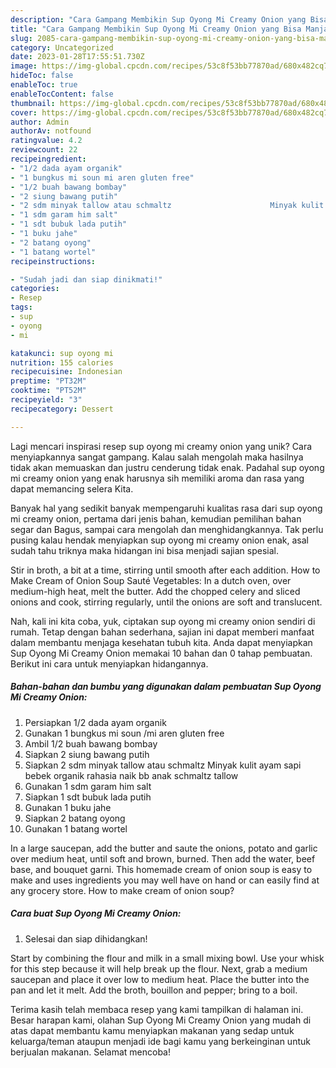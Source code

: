 ```yaml
---
description: "Cara Gampang Membikin Sup Oyong Mi Creamy Onion yang Bisa Manjain Lidah"
title: "Cara Gampang Membikin Sup Oyong Mi Creamy Onion yang Bisa Manjain Lidah"
slug: 2085-cara-gampang-membikin-sup-oyong-mi-creamy-onion-yang-bisa-manjain-lidah
category: Uncategorized
date: 2023-01-28T17:55:51.730Z
image: https://img-global.cpcdn.com/recipes/53c8f53bb77870ad/680x482cq70/sup-oyong-mi-creamy-onion-foto-resep-utama.jpg
hideToc: false
enableToc: true
enableTocContent: false
thumbnail: https://img-global.cpcdn.com/recipes/53c8f53bb77870ad/680x482cq70/sup-oyong-mi-creamy-onion-foto-resep-utama.jpg
cover: https://img-global.cpcdn.com/recipes/53c8f53bb77870ad/680x482cq70/sup-oyong-mi-creamy-onion-foto-resep-utama.jpg
author: Admin
authorAv: notfound
ratingvalue: 4.2
reviewcount: 22
recipeingredient:
- "1/2 dada ayam organik"
- "1 bungkus mi soun mi aren gluten free"
- "1/2 buah bawang bombay"
- "2 siung bawang putih"
- "2 sdm minyak tallow atau schmaltz                      Minyak kulit ayam sapi bebek organik rahasia naik bb anak schmaltz tallow"
- "1 sdm garam him salt"
- "1 sdt bubuk lada putih"
- "1 buku jahe"
- "2 batang oyong"
- "1 batang wortel"
recipeinstructions:

- "Sudah jadi dan siap dinikmati!"
categories:
- Resep
tags:
- sup
- oyong
- mi

katakunci: sup oyong mi 
nutrition: 155 calories
recipecuisine: Indonesian
preptime: "PT32M"
cooktime: "PT52M"
recipeyield: "3"
recipecategory: Dessert

---
```





Lagi mencari inspirasi resep sup oyong mi creamy onion yang unik? Cara menyiapkannya sangat gampang. Kalau salah mengolah maka hasilnya tidak akan memuaskan dan justru cenderung tidak enak. Padahal sup oyong mi creamy onion yang enak harusnya sih memiliki aroma dan rasa yang dapat memancing selera Kita.





Banyak hal yang sedikit banyak mempengaruhi kualitas rasa dari sup oyong mi creamy onion, pertama dari jenis bahan, kemudian pemilihan bahan segar dan Bagus, sampai cara mengolah dan menghidangkannya. Tak perlu pusing kalau hendak menyiapkan sup oyong mi creamy onion enak,      asal sudah tahu triknya maka hidangan ini bisa menjadi sajian spesial.














Stir in broth, a bit at a time, stirring until smooth after each addition. How to Make Cream of Onion Soup Sauté Vegetables: In a dutch oven, over medium-high heat, melt the butter. Add the chopped celery and sliced onions and cook, stirring regularly, until the onions are soft and translucent.






Nah, kali ini kita coba, yuk, ciptakan sup oyong mi creamy onion sendiri di rumah. Tetap dengan bahan sederhana, sajian ini dapat memberi manfaat dalam membantu menjaga kesehatan tubuh kita. Anda dapat menyiapkan Sup Oyong Mi Creamy Onion memakai 10 bahan dan 0 tahap pembuatan. Berikut ini cara untuk menyiapkan hidangannya.

<!--inarticleads1-->

##### Bahan-bahan dan bumbu yang digunakan dalam pembuatan Sup Oyong Mi Creamy Onion:

1. Persiapkan 1/2 dada ayam organik
1. Gunakan 1 bungkus mi soun /mi aren gluten free
1. Ambil 1/2 buah bawang bombay
1. Siapkan 2 siung bawang putih
1. Siapkan 2 sdm minyak tallow atau schmaltz                      Minyak kulit ayam sapi bebek organik rahasia naik bb anak schmaltz tallow
1. Gunakan 1 sdm garam him salt
1. Siapkan 1 sdt bubuk lada putih
1. Gunakan 1 buku jahe
1. Siapkan 2 batang oyong
1. Gunakan 1 batang wortel


In a large saucepan, add the butter and saute the onions, potato and garlic over medium heat, until soft and brown, burned. Then add the water, beef base, and bouquet garni. This homemade cream of onion soup is easy to make and uses ingredients you may well have on hand or can easily find at any grocery store. How to make cream of onion soup? 

<!--inarticleads2-->

##### Cara buat Sup Oyong Mi Creamy Onion:


1. Selesai dan siap dihidangkan!

Start by combining the flour and milk in a small mixing bowl. Use your whisk for this step because it will help break up the flour. Next, grab a medium saucepan and place it over low to medium heat. Place the butter into the pan and let it melt. Add the broth, bouillon and pepper; bring to a boil. 

Terima kasih telah membaca resep yang kami tampilkan di halaman ini. Besar harapan kami, olahan Sup Oyong Mi Creamy Onion yang mudah di atas dapat membantu kamu menyiapkan makanan yang sedap untuk keluarga/teman ataupun menjadi ide bagi kamu yang berkeinginan untuk berjualan makanan. Selamat mencoba!

